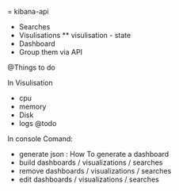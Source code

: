 = kibana-api

* Searches
* Visulisations
** visulisation - state
* Dashboard
* Group them via API

@Things to do

In Visulisation
- cpu
- memory
- Disk
- logs @todo 

In console Comand:  
- generate json : How To generate a dashboard 
- build dashboards / visualizations / searches
- remove dashboards / visualizations / searches
- edit dashboards / visualizations / searches

